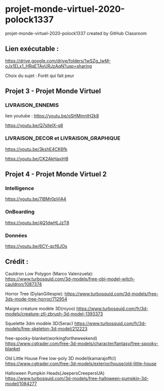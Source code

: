 # projet-monde-virtuel-2020-polock1337

projet-monde-virtuel-2020-polock1337 created by GitHub Classroom

## Lien exécutable : 
https://drive.google.com/drive/folders/1wSZg_IwM-oJx1ELx1_HRqETAyURJzAqN?usp=sharing

Choix du sujet : Forêt qui fait peur
## Projet 3 - Projet Monde Virtuel
### LIVRAISON_ENNEMIS
lien youtube :
https://youtu.be/oSHMmnIH2k8

https://youtu.be/Q7slIelX-g8
### LIVRAISON_DECOR et LIVRAISON_GRAPHIQUE
https://youtu.be/3kshE4CK6fk

https://youtu.be/CK2AkHaxiH8
## Projet 4 - Projet Monde Virtuel 2
### Intelligence
https://youtu.be/7IBMr0pVjA4
### OnBoarding
https://youtu.be/4Q1dwHLJzT8
### Données
https://youtu.be/6CY-qcf6JOs
## Crédit : 

Cauldron Low Polygon (Marco Valenzuela):
https://www.turbosquid.com/3d-models/free-obj-model-witch-cauldron/1087374

Horror Tree (DylanGillespie):
https://www.turbosquid.com/3d-models/free-3ds-mode-tree-horror/712954

Maigre créature modèle 3D(niyoo)
https://www.turbosquid.com/fr/3d-models/creature-ztl-zbrush-3d-model-1393373

Squelette 3dm modèle 3D(Serac)
https://www.turbosquid.com/fr/3d-models/free-skeleton-3d-model/212223

free-spooky-blanket(workingfortheweekend)
https://www.cgtrader.com/free-3d-models/character/fantasy/free-spooky-blanket

Old Little House Free low-poly 3D model(kamarajoffcl)
https://www.cgtrader.com/free-3d-models/exterior/house/old-little-house

Halloween Pumpkin Heads(JeepersCreepersUA)
https://www.turbosquid.com/3d-models/free-halloween-pumpkin-3d-model/1084277
